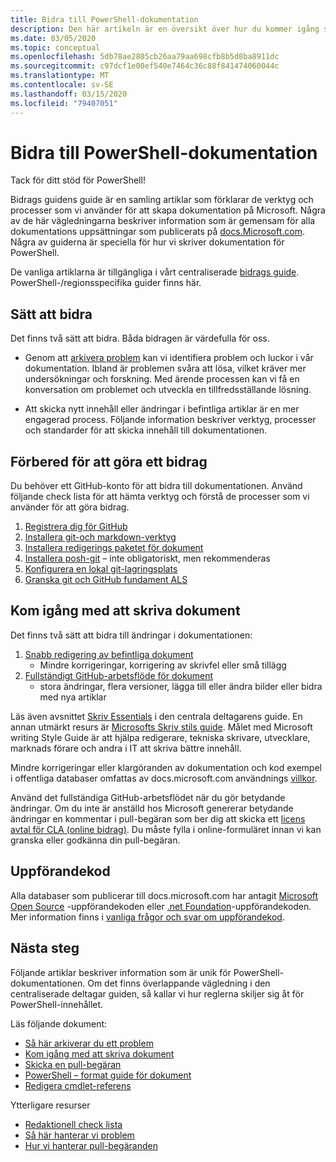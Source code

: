 ```yaml
---
title: Bidra till PowerShell-dokumentation
description: Den här artikeln är en översikt över hur du kommer igång som en deltagare i PowerShell-dokumentationen.
ms.date: 03/05/2020
ms.topic: conceptual
ms.openlocfilehash: 5db78ae2805cb26aa79aa698cfb8b5d8ba8911dc
ms.sourcegitcommit: c97dcf1e00ef540e7464c36c88f841474060044c
ms.translationtype: MT
ms.contentlocale: sv-SE
ms.lasthandoff: 03/15/2020
ms.locfileid: "79407051"
---
```

# <a name="contributing-to-powershell-documentation"></a>Bidra till PowerShell-dokumentation

Tack för ditt stöd för PowerShell!

Bidrags guidens guide är en samling artiklar som förklarar de verktyg och processer som vi använder för att skapa dokumentation på Microsoft. Några av de här vägledningarna beskriver information som är gemensam för alla dokumentations uppsättningar som publicerats på [docs.Microsoft.com][docs]. Några av guiderna är speciella för hur vi skriver dokumentation för PowerShell.

De vanliga artiklarna är tillgängliga i vårt centraliserade [bidrags guide][contribute]. PowerShell-/regionsspecifika guider finns här.

## <a name="ways-to-contribute"></a>Sätt att bidra

Det finns två sätt att bidra. Båda bidragen är värdefulla för oss.

- Genom att [arkivera problem][file-an-issue] kan vi identifiera problem och luckor i vår dokumentation. Ibland är problemen svåra att lösa, vilket kräver mer undersökningar och forskning. Med ärende processen kan vi få en konversation om problemet och utveckla en tillfredsställande lösning.

- Att skicka nytt innehåll eller ändringar i befintliga artiklar är en mer engagerad process. Följande information beskriver verktyg, processer och standarder för att skicka innehåll till dokumentationen.

## <a name="prepare-to-make-a-contribution"></a>Förbered för att göra ett bidrag

Du behöver ett GitHub-konto för att bidra till dokumentationen. Använd följande check lista för att hämta verktyg och förstå de processer som vi använder för att göra bidrag.

1. [Registrera dig för GitHub](/contribute/get-started-setup-github)
1. [Installera git-och markdown-verktyg](/contribute/get-started-setup-tools)
1. [Installera redigerings paketet för dokument](/contribute/how-to-write-docs-auth-pack)
1. [Installera posh-git][posh-git] – inte obligatoriskt, men rekommenderas
1. [Konfigurera en lokal git-lagringsplats](/contribute/get-started-setup-local)
1. [Granska git och GitHub fundament ALS](/contribute/git-github-fundamentals)

## <a name="get-started-writing-docs"></a>Kom igång med att skriva dokument

Det finns två sätt att bidra till ändringar i dokumentationen:

1. [Snabb redigering av befintliga dokument](/contribute/#quick-edits-to-existing-documents)
   - Mindre korrigeringar, korrigering av skrivfel eller små tillägg
1. [Fullständigt GitHub-arbetsflöde för dokument](/contribute/how-to-write-workflows-major)
   - stora ändringar, flera versioner, lägga till eller ändra bilder eller bidra med nya artiklar

Läs även avsnittet [Skriv Essentials](/contribute/style-quick-start) i den centrala deltagarens guide. En annan utmärkt resurs är [Microsofts Skriv stils guide][style-guide]. Målet med Microsoft writing Style Guide är att hjälpa redigerare, tekniska skrivare, utvecklare, marknads förare och andra i IT att skriva bättre innehåll.

Mindre korrigeringar eller klargöranden av dokumentation och kod exempel i offentliga databaser omfattas av docs.microsoft.com användnings [villkor][terms-of-use].

Använd det fullständiga GitHub-arbetsflödet när du gör betydande ändringar. Om du inte är anställd hos Microsoft genererar betydande ändringar en kommentar i pull-begäran som ber dig att skicka ett [licens avtal för CLA (online bidrag)][cla]. Du måste fylla i online-formuläret innan vi kan granska eller godkänna din pull-begäran.

## <a name="code-of-conduct"></a>Uppförandekod

Alla databaser som publicerar till docs.microsoft.com har antagit [Microsoft Open Source](https://opensource.microsoft.com/codeofconduct/) -uppförandekoden eller [.net Foundation](https://dotnetfoundation.org/code-of-conduct)-uppförandekoden. Mer information finns i [vanliga frågor och svar om uppförandekod](https://opensource.microsoft.com/codeofconduct/faq/).

## <a name="next-steps"></a>Nästa steg

Följande artiklar beskriver information som är unik för PowerShell-dokumentationen. Om det finns överlappande vägledning i den centraliserade deltagar guiden, så kallar vi hur reglerna skiljer sig åt för PowerShell-innehållet.

Läs följande dokument:

- [Så här arkiverar du ett problem](file-an-issue.md)
- [Kom igång med att skriva dokument](get-started-writing.md)
- [Skicka en pull-begäran](pull-requests.md)
- [PowerShell – format guide för dokument](powershell-style-guide.md)
- [Redigera cmdlet-referens](editing-cmdlet-ref.md)

Ytterligare resurser

- [Redaktionell check lista](editorial-checklist.md)
- [Så här hanterar vi problem](managing-issues.md)
- [Hur vi hanterar pull-begäranden](managing-pull-requests.md)

<!--link refs-->
[cla]: https://cla.microsoft.com/
[contribute]: /contribute/
[docs]: https://docs.microsoft.com/
[file-an-issue]: file-an-issue.md
[posh-git]: https://www.powershellgallery.com/packages/posh-git
[psdocs]: https://docs.microsoft.com/powershell
[style-guide]: https://docs.microsoft.com/style-guide/welcome/
[terms-of-use]: https://docs.microsoft.com/legal/termsofuse